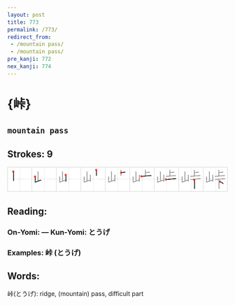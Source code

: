 ```yaml
---
layout: post
title: 773
permalink: /773/
redirect_from:
 - /mountain pass/
 - /mountain pass/
pre_kanji: 772
nex_kanji: 774
---
```


# {峠}

## `mountain pass`

## Strokes: 9

<div class="stroke"><img src="../images/E5B3A0.png" /></div>

## Reading:

### On-Yomi:  &mdash; Kun-Yomi: とうげ

### Examples: 峠 (とうげ)

## Words:

峠(とうげ): ridge, (mountain) pass, difficult part
